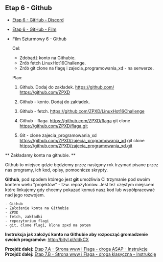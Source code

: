 ## Etap 6 - Github

- [Etap 6 - GitHub - Discord](https://discord.gg/TFTJkAPDD7)
- [Etap 6 - GitHub - Film](http://bityl.pl/0CeeF)
- 
	Film Szturmowy 6 - Github

	Cel:
	- Zdobądź konto na Githubie. 
	- Zrób fetch LinuxHot16Challenge.
	- Zrób git clone na flagę i zajecia_programowania_xd - na serwerze.

	Plan:
	
	1. Github. Dodaj do zakładek.
	https://github.com/
	https://github.com/ZPXD

	2. Github - konto. Dodaj do zakładek.

	3. Github - fetch.
	https://github.com/ZPXD/LinuxHot16Challenge

	4. Github - flaga.
	https://github.com/ZPXD/flaga
	git clone https://github.com/ZPXD/flaga.git

	6. Git - clone zajecia_programowania_xd
	https://github.com/ZPXD/zajecia_programowania_xd
	git clone https://github.com/ZPXD/zajecia_programowania_xd.git


** Zakładamy konta na githubie.  **

Github to miejsce gdzie będziemy przez następny rok trzymać pisane przez nas programy, ich kod, opisy, pomocnicze skrypty. 

**Github**, pod spodem którego jest **git** umożliwia Ci trzymanie pod swoim kontem wielu "projektów" - tzw. repozytoriów.
Jest też częstym miejscem które linkujemy gdy chcemy pokazać komuś nasz kod lub współpracować nad jego rozwojem.


    - Github
    - Założenie konta na Githubie
    - ZPXD
    - fetch, zakładki
    - repozytorium flagi
    - git, clone flagi, klone zpxd na potem

**Instrukcja jak założyć konto na Githubie aby rozpocząć gromadzenie swoich programów:**
 http://bityl.pl/ddkCX
 
**Przejdź dalej:** [Etap 7.A - Strona www i Flaga - droga ASAP - Instrukcje]( http://bityl.pl/o7IM4)
**Przejdź dalej:** [Etap 7.B - Strona www i Flaga - droga klasyczna - Instrukcje]( http://bityl.pl/BcfxJ)

